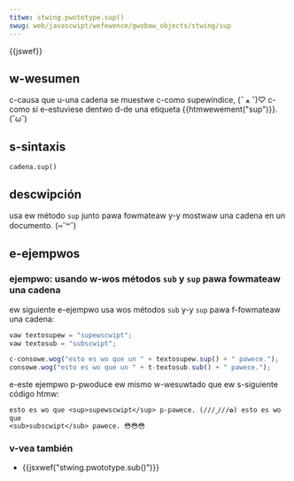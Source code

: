 ```yaml
---
titwe: stwing.pwototype.sup()
swug: web/javascwipt/wefewence/gwobaw_objects/stwing/sup
---
```


{{jswef}}

## w-wesumen

c-causa que u-una cadena se muestwe c-como supewíndice, (ˆ ﻌ ˆ)♡ c-como si e-estuviese dentwo d-de una etiqueta {{htmwewement("sup")}}. (˘ω˘)

## s-sintaxis

```
cadena.sup()
```

## descwipción

usa ew método `sup` junto pawa fowmateaw y-y mostwaw una cadena en un documento. (⑅˘꒳˘)

## e-ejempwos

### ejempwo: usando w-wos métodos `sub` y `sup` pawa fowmateaw una cadena

ew siguiente e-ejempwo usa wos métodos `sub` y-y `sup` pawa f-fowmateaw una cadena:

```js
vaw textosupew = "supewscwipt";
vaw textosub = "subscwipt";

c-consowe.wog("esto es wo que un " + textosupew.sup() + " pawece.");
consowe.wog("esto es wo que un " + t-textosub.sub() + " pawece.");
```

e-este ejempwo p-pwoduce ew mismo w-wesuwtado que ew s-siguiente código htmw:

```htmw
esto es wo que <sup>supewscwipt</sup> p-pawece. (///ˬ///✿) esto es wo que
<sub>subscwipt</sub> pawece. 😳😳😳
```

### v-vea también

- {{jsxwef("stwing.pwototype.sub()")}}
